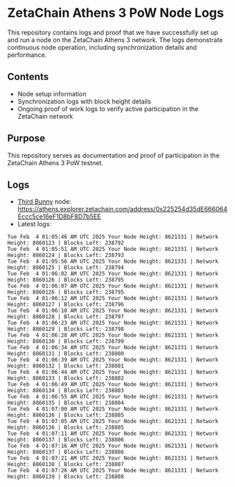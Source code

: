 # ZetaChain Athens 3 PoW Node Logs
This repository contains logs and proof that we have successfully set up and run a node on the ZetaChain Athens 3 network. The logs demonstrate continuous node operation, including synchronization details and performance.

## Contents
- Node setup information
- Synchronization logs with block height details
- Ongoing proof of work logs to verify active participation in the ZetaChain network

## Purpose
This repository serves as documentation and proof of participation in the ZetaChain Athens 3 PoW testnet.

## Logs

- [Third Bunny](https://thirdbunny.xyz/) node: https://athens.explorer.zetachain.com/address/0x225254d35dE666064Eccc5ce16eF1D8bF8D7b5EE
- Latest logs:
```
Tue Feb  4 01:05:46 AM UTC 2025 Your Node Height: 8621331 | Network Height: 8860123 | Blocks Left: 238792
Tue Feb  4 01:05:51 AM UTC 2025 Your Node Height: 8621331 | Network Height: 8860124 | Blocks Left: 238793
Tue Feb  4 01:05:56 AM UTC 2025 Your Node Height: 8621331 | Network Height: 8860125 | Blocks Left: 238794
Tue Feb  4 01:06:02 AM UTC 2025 Your Node Height: 8621331 | Network Height: 8860126 | Blocks Left: 238795
Tue Feb  4 01:06:07 AM UTC 2025 Your Node Height: 8621331 | Network Height: 8860126 | Blocks Left: 238795
Tue Feb  4 01:06:12 AM UTC 2025 Your Node Height: 8621331 | Network Height: 8860127 | Blocks Left: 238796
Tue Feb  4 01:06:18 AM UTC 2025 Your Node Height: 8621331 | Network Height: 8860128 | Blocks Left: 238797
Tue Feb  4 01:06:23 AM UTC 2025 Your Node Height: 8621331 | Network Height: 8860129 | Blocks Left: 238798
Tue Feb  4 01:06:28 AM UTC 2025 Your Node Height: 8621331 | Network Height: 8860130 | Blocks Left: 238799
Tue Feb  4 01:06:34 AM UTC 2025 Your Node Height: 8621331 | Network Height: 8860131 | Blocks Left: 238800
Tue Feb  4 01:06:39 AM UTC 2025 Your Node Height: 8621331 | Network Height: 8860132 | Blocks Left: 238801
Tue Feb  4 01:06:44 AM UTC 2025 Your Node Height: 8621331 | Network Height: 8860133 | Blocks Left: 238802
Tue Feb  4 01:06:49 AM UTC 2025 Your Node Height: 8621331 | Network Height: 8860134 | Blocks Left: 238803
Tue Feb  4 01:06:55 AM UTC 2025 Your Node Height: 8621331 | Network Height: 8860135 | Blocks Left: 238804
Tue Feb  4 01:07:00 AM UTC 2025 Your Node Height: 8621331 | Network Height: 8860136 | Blocks Left: 238805
Tue Feb  4 01:07:05 AM UTC 2025 Your Node Height: 8621331 | Network Height: 8860136 | Blocks Left: 238805
Tue Feb  4 01:07:11 AM UTC 2025 Your Node Height: 8621331 | Network Height: 8860137 | Blocks Left: 238806
Tue Feb  4 01:07:16 AM UTC 2025 Your Node Height: 8621331 | Network Height: 8860137 | Blocks Left: 238806
Tue Feb  4 01:07:21 AM UTC 2025 Your Node Height: 8621331 | Network Height: 8860138 | Blocks Left: 238807
Tue Feb  4 01:07:26 AM UTC 2025 Your Node Height: 8621331 | Network Height: 8860139 | Blocks Left: 238808
```
